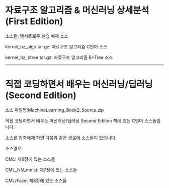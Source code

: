 
# 자료구조 알고리즘 & 머신러닝 상세분석(First Edition)

소스들: 텐서플로우 실습 예제 소스

kernel_bz_algo.tar.gz: 자료구조 알고리즘 C언어 소스

kernel_bz_btree.tar.gz: 자료구조 알고리즘 B+Tree 소스

-----------------------------------------------------------------------------
# 직접 코딩하면서 배우는 머신러닝/딥러닝 (Second Edition)

소스 파일명:MachineLearning_Book2_Source.zip

직접 코딩하면서 배우는 머신러닝/딥러닝 Second Edition 책에 있는 C언어 소스들입니다.

소스를 압축해제 하면 다음과 같은 경로에 소스들이 있습니다.

소스경로:

CML: 제6장에 있는 소스들

CML_NN_mnist: 제7장에 있는 소스들

CML/Face: 제8장에 있는 소스들
